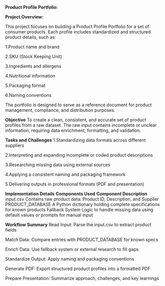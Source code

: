 **Product Profile Portfolio:**

**Project Overview:**

This project focuses on building a Product Profile Portfolio for a set of consumer products. Each profile includes standardized and structured product details, such as:

1.Product name and brand

2.SKU (Stock Keeping Unit)

3.Ingredients and allergens

4.Nutritional information

5.Packaging format

6.Naming conventions

The portfolio is designed to serve as a reference document for product management, compliance, and distribution purposes.

**Objective**
To create a clean, consistent, and accurate set of product profiles from a raw dataset. The raw input contains incomplete or unclear information, requiring data enrichment, formatting, and validation.

**Tasks and Challenges**
1.Standardizing data formats across different suppliers

2.Interpreting and expanding incomplete or coded product descriptions

3.Researching missing data using external sources

4.Applying a consistent naming and packaging framework

5.Delivering outputs in professional formats (PDF and presentation)

**Implementation Details**
**Components Used**
**Component	Description**
input.csv	Contains raw product data: Product ID, Description, and Supplier
PRODUCT_DATABASE	A Python dictionary holding complete specifications for known products
Fallback System	Logic to handle missing data using default values or prompts for manual input

**Workflow Summary**
Read Input: Parse the input.csv to extract product fields

Match Data: Compare entries with PRODUCT_DATABASE for known specs

Enrich Data: Use fallback system or external research to fill gaps

Standardize Output: Apply naming and packaging conventions

Generate PDF: Export structured product profiles into a formatted PDF

Prepare Presentation: Summarize approach, challenges, and key learnings
